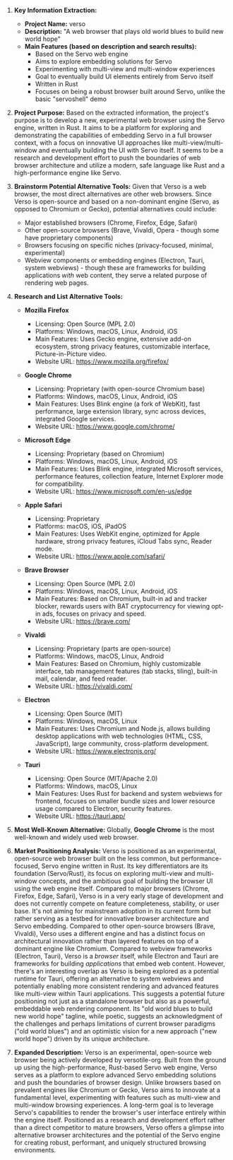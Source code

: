 1.  **Key Information Extraction:**
    *   **Project Name:** verso
    *   **Description:** "A web browser that plays old world blues to build new world hope"
    *   **Main Features (based on description and search results):**
        *   Based on the Servo web engine
        *   Aims to explore embedding solutions for Servo
        *   Experimenting with multi-view and multi-window experiences
        *   Goal to eventually build UI elements entirely from Servo itself
        *   Written in Rust
        *   Focuses on being a robust browser built around Servo, unlike the basic "servoshell" demo

2.  **Project Purpose:**
    Based on the extracted information, the project's purpose is to develop a new, experimental web browser using the Servo engine, written in Rust. It aims to be a platform for exploring and demonstrating the capabilities of embedding Servo in a full browser context, with a focus on innovative UI approaches like multi-view/multi-window and eventually building the UI with Servo itself. It seems to be a research and development effort to push the boundaries of web browser architecture and utilize a modern, safe language like Rust and a high-performance engine like Servo.

3.  **Brainstorm Potential Alternative Tools:**
    Given that Verso is a web browser, the most direct alternatives are other web browsers. Since Verso is open-source and based on a non-dominant engine (Servo, as opposed to Chromium or Gecko), potential alternatives could include:
    *   Major established browsers (Chrome, Firefox, Edge, Safari)
    *   Other open-source browsers (Brave, Vivaldi, Opera - though some have proprietary components)
    *   Browsers focusing on specific niches (privacy-focused, minimal, experimental)
    *   Webview components or embedding engines (Electron, Tauri, system webviews) - though these are frameworks for building applications *with* web content, they serve a related purpose of rendering web pages.

4.  **Research and List Alternative Tools:**

    *   **Mozilla Firefox**
        *   Licensing: Open Source (MPL 2.0)
        *   Platforms: Windows, macOS, Linux, Android, iOS
        *   Main Features: Uses Gecko engine, extensive add-on ecosystem, strong privacy features, customizable interface, Picture-in-Picture video.
        *   Website URL: https://www.mozilla.org/firefox/

    *   **Google Chrome**
        *   Licensing: Proprietary (with open-source Chromium base)
        *   Platforms: Windows, macOS, Linux, Android, iOS
        *   Main Features: Uses Blink engine (a fork of WebKit), fast performance, large extension library, sync across devices, integrated Google services.
        *   Website URL: https://www.google.com/chrome/

    *   **Microsoft Edge**
        *   Licensing: Proprietary (based on Chromium)
        *   Platforms: Windows, macOS, Linux, Android, iOS
        *   Main Features: Uses Blink engine, integrated Microsoft services, performance features, collection feature, Internet Explorer mode for compatibility.
        *   Website URL: https://www.microsoft.com/en-us/edge

    *   **Apple Safari**
        *   Licensing: Proprietary
        *   Platforms: macOS, iOS, iPadOS
        *   Main Features: Uses WebKit engine, optimized for Apple hardware, strong privacy features, iCloud Tabs sync, Reader mode.
        *   Website URL: https://www.apple.com/safari/

    *   **Brave Browser**
        *   Licensing: Open Source (MPL 2.0)
        *   Platforms: Windows, macOS, Linux, Android, iOS
        *   Main Features: Based on Chromium, built-in ad and tracker blocker, rewards users with BAT cryptocurrency for viewing opt-in ads, focuses on privacy and speed.
        *   Website URL: https://brave.com/

    *   **Vivaldi**
        *   Licensing: Proprietary (parts are open-source)
        *   Platforms: Windows, macOS, Linux, Android
        *   Main Features: Based on Chromium, highly customizable interface, tab management features (tab stacks, tiling), built-in mail, calendar, and feed reader.
        *   Website URL: https://vivaldi.com/

    *   **Electron**
        *   Licensing: Open Source (MIT)
        *   Platforms: Windows, macOS, Linux
        *   Main Features: Uses Chromium and Node.js, allows building desktop applications with web technologies (HTML, CSS, JavaScript), large community, cross-platform development.
        *   Website URL: https://www.electronjs.org/

    *   **Tauri**
        *   Licensing: Open Source (MIT/Apache 2.0)
        *   Platforms: Windows, macOS, Linux
        *   Main Features: Uses Rust for backend and system webviews for frontend, focuses on smaller bundle sizes and lower resource usage compared to Electron, security features.
        *   Website URL: https://tauri.app/

5.  **Most Well-Known Alternative:**
    Globally, **Google Chrome** is the most well-known and widely used web browser.

6.  **Market Positioning Analysis:**
    Verso is positioned as an experimental, open-source web browser built on the less common, but performance-focused, Servo engine written in Rust. Its key differentiators are its foundation (Servo/Rust), its focus on exploring multi-view and multi-window concepts, and the ambitious goal of building the browser UI using the web engine itself.
    Compared to major browsers (Chrome, Firefox, Edge, Safari), Verso is in a very early stage of development and does not currently compete on feature completeness, stability, or user base. It's not aiming for mainstream adoption in its current form but rather serving as a testbed for innovative browser architecture and Servo embedding.
    Compared to other open-source browsers (Brave, Vivaldi), Verso uses a different engine and has a distinct focus on architectural innovation rather than layered features on top of a dominant engine like Chromium.
    Compared to webview frameworks (Electron, Tauri), Verso is a *browser* itself, while Electron and Tauri are frameworks for building *applications* that embed web content. However, there's an interesting overlap as Verso is being explored as a potential runtime for Tauri, offering an alternative to system webviews and potentially enabling more consistent rendering and advanced features like multi-view within Tauri applications. This suggests a potential future positioning not just as a standalone browser but also as a powerful, embeddable web rendering component.
    Its "old world blues to build new world hope" tagline, while poetic, suggests an acknowledgment of the challenges and perhaps limitations of current browser paradigms ("old world blues") and an optimistic vision for a new approach ("new world hope") driven by its unique architecture.

7.  **Expanded Description:**
    Verso is an experimental, open-source web browser being actively developed by versotile-org. Built from the ground up using the high-performance, Rust-based Servo web engine, Verso serves as a platform to explore advanced Servo embedding solutions and push the boundaries of browser design. Unlike browsers based on prevalent engines like Chromium or Gecko, Verso aims to innovate at a fundamental level, experimenting with features such as multi-view and multi-window browsing experiences. A long-term goal is to leverage Servo's capabilities to render the browser's user interface entirely within the engine itself. Positioned as a research and development effort rather than a direct competitor to mature browsers, Verso offers a glimpse into alternative browser architectures and the potential of the Servo engine for creating robust, performant, and uniquely structured browsing environments.